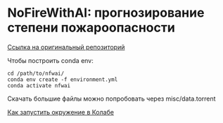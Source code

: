 NoFireWithAI: прогнозирование степени пожароопасности
=================================
[Ссылка на оригинальный репозиторий](https://github.com/sberbank-ai/no_fire_with_ai_aij2021)

Чтобы построить conda env:
```
cd /path/to/nfwai/
conda env create -f environment.yml
conda activate nfwai
```
Скачать большие файлы можно попробовать через misc/data.torrent

[Как запустить окружение в Колабе](https://colab.research.google.com/drive/1dUHRw537iG3dbrsnG6d-dmcnP6TSatz_?usp=sharing)
